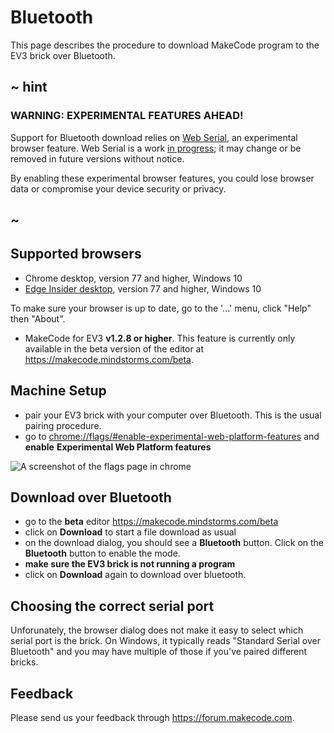 # Bluetooth

This page describes the procedure to download MakeCode program to the EV3 brick 
over Bluetooth.

## ~ hint

### WARNING: EXPERIMENTAL FEATURES AHEAD! 

Support for Bluetooth download relies on [Web Serial](https://wicg.github.io/serial/),
an experimental browser feature. Web Serial is a work [in progress](https://www.chromestatus.com/feature/6577673212002304); 
it may change or be removed in future versions without notice.

By enabling these experimental browser features, you could lose browser data or compromise your device security 
or privacy.

## ~

## Supported browsers

* Chrome desktop, version 77 and higher, Windows 10
* [Edge Insider desktop](https://www.microsoftedgeinsider.com), version 77 and higher, Windows 10

To make sure your browser is up to date, go to the '...' menu, click "Help" then "About".

* MakeCode for EV3 **v1.2.8 or higher**. This feature is currently only available in the beta version of the editor at https://makecode.mindstorms.com/beta.

## Machine Setup

* pair your EV3 brick with your computer over Bluetooth. This is the usual pairing procedure.
* go to [chrome://flags/#enable-experimental-web-platform-features](chrome://flags/#enable-experimental-web-platform-features) and **enable** 
**Experimental Web Platform features**

![A screenshot of the flags page in chrome](/static/bluetooth/experimental.png)

## Download over Bluetooth

* go to the **beta** editor https://makecode.mindstorms.com/beta
* click on **Download** to start a file download as usual
* on the download dialog, you should see a **Bluetooth** button. Click on the
**Bluetooth** button to enable the mode.
* **make sure the EV3 brick is not running a program**
* click on **Download** again to download over bluetooth.

## Choosing the correct serial port

Unforunately, the browser dialog does not make it easy to select which serial port is the brick.
On Windows, it typically reads "Standard Serial over Bluetooth" and you may 
have multiple of those if you've paired different bricks.

## Feedback

Please send us your feedback through https://forum.makecode.com.